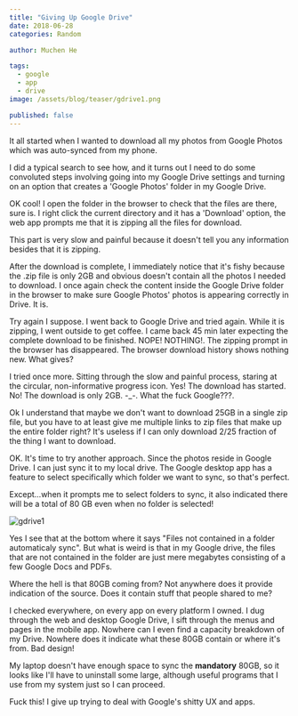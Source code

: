 ```yaml
---
title: "Giving Up Google Drive"
date: 2018-06-28
categories: Random

author: Muchen He

tags:
  - google
  - app
  - drive
image: /assets/blog/teaser/gdrive1.png

published: false
---
```


It all started when I wanted to download all my photos from Google Photos which was auto-synced from my phone.

<!-- excerpt -->

I did a typical search to see how, and it turns out I need to do some convoluted steps involving going into my Google Drive settings and turning on an option that creates a 'Google Photos' folder in my Google Drive.

OK cool! I open the folder in the browser to check that the files are there, sure is. I right click the current directory and it has a 'Download' option, the web app prompts me that it is zipping all the files for download.

This part is very slow and painful because it doesn't tell you any information besides that it is zipping.

After the download is complete, I immediately notice that it's fishy because the .zip file is only 2GB and obvious doesn't contain all the photos I needed to download. I once again check the content inside the Google Drive folder in the browser to make sure Google Photos' photos is appearing correctly in Drive. It is.

Try again I suppose. I went back to Google Drive and tried again. While it is zipping, I went outside to get coffee. I came back 45 min later expecting the complete download to be finished. NOPE! NOTHING!. The zipping prompt in the browser has disappeared. The browser download history shows nothing new. What gives?

I tried once more. Sitting through the slow and painful process, staring at the circular, non-informative progress icon. Yes! The download has started. No! The download is only 2GB. -_-. What the fuck Google???.

Ok I understand that maybe we don't want to download 25GB in a single zip file, but you have to at least give me multiple links to zip files that make up the entire folder right? It's useless if I can only download 2/25 fraction of the thing I want to download.

OK. It's time to try another approach. Since the photos reside in Google Drive. I can just sync it to my local drive. The Google desktop app has a feature to select specifically which folder we want to sync, so that's perfect.

Except...when it prompts me to select folders to sync, it also indicated there will be a total of 80 GB even when no folder is selected!

![gdrive1]({{"/assets/blog/gdrive1.png"}})

Yes I see that at the bottom where it says "Files not contained in a folder automaticaly sync". But what is weird is that in my Google drive, the files that are not contained in the folder are just mere megabytes consisting of a few Google Docs and PDFs.

Where the hell is that 80GB coming from? Not anywhere does it provide indication of the source. Does it contain stuff that people shared to me?

I checked everywhere, on every app on every platform I owned. I dug through the web and desktop Google Drive, I sift through the menus and pages in the mobile app. Nowhere can I even find a capacity breakdown of my Drive. Nowhere does it indicate what these 80GB contain or where it's from. Bad design!

My laptop doesn't have enough space to sync the **mandatory** 80GB, so it looks like I'll have to uninstall some large, although useful programs that I use from my system just so I can proceed.

Fuck this! I give up trying to deal with Google's shitty UX and apps.
